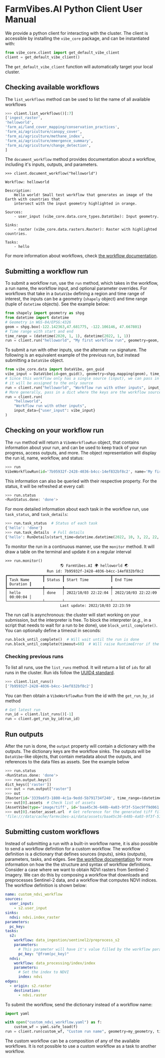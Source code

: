 # FarmVibes.AI Python Client User Manual

We provide a python client for interacting with the cluster.
The client is accessible by installing the `vibe_core` package, and can be instantiated with:

```python
from vibe_core.client import get_default_vibe_client
client = get_default_vibe_client()
```

The `get_default_vibe_client` function will automatically target your local cluster.

## Checking available workflows

The `list_workflows` method can be used to list the name of all available workflows

```python
>>> client.list_workflows()[:7]
['ingest_raster',
'helloworld',
'farm_ai/land_cover_mapping/conservation_practices',
'farm_ai/agriculture/canopy_cover',
'farm_ai/agriculture/methane_index',
'farm_ai/agriculture/emergence_summary',
'farm_ai/agriculture/change_detection',
]
```

The `document_workflow` method provides documentation about a workflow, including it's inputs, outputs,
and parameters.

```text
>>> client.document_workflow("helloworld")

Workflow: helloworld

Description:
    Hello world! Small test workflow that generates an image of the Earth with countries that
    intersect with the input geometry highlighted in orange.

Sources:
    - user_input (vibe_core.data.core_types.DataVibe): Input geometry.

Sinks:
    - raster (vibe_core.data.rasters.Raster): Raster with highlighted countries.

Tasks:
    - hello
```

For more information about workflows, check [the workflow documentation](./WORKFLOWS.md).

## Submitting a workflow run

To submit a workflow run, use the `run` method, which takes in the workflow, a run name,
the workflow input, and optional parameter overrides. For workflows that take in a `DataVibe`
defining a region and time range of interest, the inputs can be a geometry (`shapely` object)
and time range (tuple of `datetime` objects). See the example below:

```python
from shapely import geometry as shpg
from datetime import datetime
# Geometry in WGS-84/EPSG:4326
geom = shpg.box(-122.142363,47.681775, -122.106146, 47.667801)
# Time range with start and end
time_range = (datetime(2020, 1, 1), datetime(2022, 1, 1))
run = client.run("helloworld", "My first workflow run", geometry=geom, time_range=time_range)
```

To submit a run with other inputs, use the alternate `run` signature. The following is an equivalent
example of the previous run, but instead submitting a `DataVibe` object.

```python
from vibe_core.data import DataVibe, gen_guid
vibe_input = DataVibe(id=gen_guid(), geometry=shpg.mapping(geom), time_range=time_range, assets=[])
# Since this workflow only has a single source (input), we can pass in the object directly, and
# it will be assigned to the only source
run = client.run("helloworld", "Workflow run with other inputs", input_data=vibe_input)
# More generally, pass in a dict where the keys are the workflow sources
run = client.run(
    "helloworld",
    "Workflow run with other inputs",
    input_data={"user_input": vibe_input}
)
```

## Checking on your workflow run

The `run` method will return a `VibeWorkflowRun` object, that contains information about your run,
and can be used to keep track of your run progress, access outputs, and more. The object
representation will display the run id, name, workflow, and status:

```python
>>> run
VibeWorkflowRun(id='7b95932f-2428-4036-b4cc-14ef832bf8c2', name='My first workflow run', workflow='helloworld', status='running')
```

This information can also be queried with their respective property. For the status, it will be
refreshed at every call:

```python
>>> run.status
<RunStatus.done: 'done'>
```

For more detailed information about each task in the workflow run, use `task_status`, and
`task_details`:

```python
>>> run.task_status  # Status of each task
{'hello': 'done'}
>>> run.task_details  # Full details
{'hello': RunDetails(start_time=datetime.datetime(2022, 10, 3, 22, 22, 4, 609784), end_time=datetime.datetime(2022, 10, 3, 22, 22, 9, 533641), reason=None, status='done'),}
```

To monitor the run in a continuous manner, use the `monitor` method. It will draw a table on the
terminal and update it on a regular interval

```text
>>> run.monitor()
                         🌎 FarmVibes.AI 🌍 helloworld 🌏
                   Run id: 7b95932f-2428-4036-b4cc-14ef832bf8c2
┏━━━━━━━━━━━━━━━━┳━━━━━━━━┳━━━━━━━━━━━━━━━━━━━━━┳━━━━━━━━━━━━━━━━━━━━━┳━━━━━━━━━━┓
┃ Task Name      ┃ Status ┃ Start Time          ┃ End Time            ┃ Duration ┃
┡━━━━━━━━━━━━━━━━╇━━━━━━━━╇━━━━━━━━━━━━━━━━━━━━━╇━━━━━━━━━━━━━━━━━━━━━╇━━━━━━━━━━┩
│ hello          │ done   │ 2022/10/03 22:22:04 │ 2022/10/03 22:22:09 │ 00:00:04 │
└────────────────┴────────┴─────────────────────┴─────────────────────┴──────────┘
                         Last update: 2022/10/03 22:23:59
```

The run call is asynchronous: the cluster will start working on your submission, but the interpreter
is free. To block the interpreter (*e.g.*, in a script that needs to wait for a run to be done),
use `block_until_complete()`. You can optionally define a timeout in seconds:

```python
run.block_until_complete()  # Will wait until the run is done
run.block_until_complete(timeout=60)  # Will raise RuntimeError if the run is not done in 60s
```

### Checking previous runs

To list all runs, use the `list_runs` method. It will return a list of `ids` for all runs in the
cluster. Run ids follow the [UUID4 standard](https://datatracker.ietf.org/doc/html/rfc4122.html).

```python
>>> client.list_runs()
['7b95932f-2428-4036-b4cc-14ef832bf8c2']
```

You can then obtain a `VibeWorkflowRun` from the id with the `get_run_by_id` method

```python
# Get latest run
run_id = client.list_runs()[-1]
run = client.get_run_by_id(run_id)
```

## Run outputs

After the run is done, the `output` property will contain a dictionary with the outputs. The
dictionary keys are the workflow sinks. The outputs will be `DataVibe`-like objects, that contain
metadata about the outputs, and references to the data files as assets. See the example below

```python
>>> run.status
<RunStatus.done: 'done'>
>>> run.output.keys()
dict_keys(['raster'])
>>> out = run.output["raster"]
>>> out
[Raster(id='3339a6f3-1800-4c1a-9edd-5b791734f240', time_range=(datetime.datetime(2020, 1, 1, 0, 0, tzinfo=datetime.timezone.utc), datetime.datetime(2022, 1, 1, 0, 0, tzinfo=datetime.timezone.utc)), bbox=(-122.142363, 47.667801, -122.106146, 47.681775), geometry={'type': 'Polygon', 'coordinates': [[[-122.106146, 47.681775], [-122.106146, 47.667801], [-122.142363, 47.667801], [-122.142363, 47.681775], [-122.106146, 47.681775]]]}, assets=[AssetVibe(type='image/tiff', id='baa45c36-648b-4a03-9f3f-51ec9ff9d061', path_or_url='/data/cache/farmvibes-ai/data/assets/baa45c36-648b-4a03-9f3f-51ec9ff9d061/baa45c36-648b-4a03-9f3f-51ec9ff9d061.tif', _is_local=True, _local_path='/data/cache/farmvibes-ai/data/assets/baa45c36-648b-4a03-9f3f-51ec9ff9d061/baa45c36-648b-4a03-9f3f-51ec9ff9d061.tif')], bands={'red': 0, 'blue': 1, 'green': 2})]
>>> out[0].assets  # Check list of assets
[AssetVibe(type='image/tiff', id='baa45c36-648b-4a03-9f3f-51ec9ff9d061', path_or_url='/data/cache/farmvibes-ai/data/assets/baa45c36-648b-4a03-9f3f-51ec9ff9d061/baa45c36-648b-4a03-9f3f-51ec9ff9d061.tif', _is_local=True, _local_path='/data/cache/farmvibes-ai/data/assets/baa45c36-648b-4a03-9f3f-51ec9ff9d061/baa45c36-648b-4a03-9f3f-51ec9ff9d061.tif')]
>>> out[0].raster_asset.url  # Get reference for the generated tiff file
'file:///data/cache/farmvibes-ai/data/assets/baa45c36-648b-4a03-9f3f-51ec9ff9d061/baa45c36-648b-4a03-9f3f-51ec9ff9d061.tif'
```

## Submitting custom workflows

Instead of submitting a run with a built-in workflow name, it is also possible to send a workflow definition for a custom workflow.
The workflow definition is a dictionary that defines sources (inputs), sinks (outputs), parameters, tasks, and edges.
See [the workflow documentation](WORKFLOWS.md) for more information on how the the structure and syntax of workflow definitions.
Consider a case where we want to obtain NDVI rasters from Sentinel-2 imagery.
We can do this by composing a workflow that downloads and preprocesses Sentinel-2 data,
and a workflow that computes NDVI indices. The workflow definition is shown below:

```yaml
name: custom_ndvi_workflow
sources:
  user_input:
    - s2.user_input
sinks:
  ndvi: ndvi.index_raster
parameters:
  pc_key:
tasks:
  s2:
    workflow: data_ingestion/sentinel2/preprocess_s2
    parameters:
      # This parameter will have it's value filled by the workflow parameter
      pc_key: "@from(pc_key)"
  ndvi:
    workflow: data_processing/index/index
    parameters:
      # Set the index to NDVI
      index: ndvi
edges:
  - origin: s2.raster
    destination:
      - ndvi.raster
```

To submit the workflow, send the dictionary instead of a workflow name:

```python
import yaml

with open("custom_ndvi_workflow.yaml") as f:
    custom_wf = yaml.safe_load(f)
run = client.run(custom_wf, "Custom run name", geometry=my_geometry, time_range=my_time_range)
```

The custom workflow can be a composition of any of the available workflows.
It is not possible to use a custom workflow as a task to another workflow.
